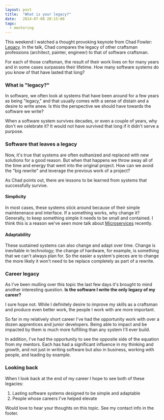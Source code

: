 ```yaml
---
layout: post
title:  "What is your legacy?"
date:   2014-07-08 20:15:00
tags:
  - mentoring
---
```


This weekend I watched a thought provoking keynote from Chad Fowler: [Legacy](http://www.parleys.com/play/53a7d2d1e4b0543940d9e570). In the talk, Chad compares the legacy of other craftsman professions (architect, painter, engineer) to that of software craftsman.

For each of those craftsman, the result of their work lives on for many years and in some cases surpasses their lifetime.  How many software systems do you know of that have lasted that long?

### What is "legacy?"

In software, we often look at systems that have been around for a few years as being "legacy," and that usually comes with a sense of distain and a desire to write anew.  Is this the perspective we should have towards the software we write?

When a software system survives decades, or even a couple of years, why don't we celebrate it?  It would not have survived that long if it didn't serve a purpose.

### Software that leaves a legacy

Now, it's true that systems are often euthanized and replaced with new solutions for a good reason.  But when that happens we throw away all of the time and energy that went into the original project.  How can we avoid the "big rewrite" and leverage the previous work of a project?

As Chad points out, there are lessons to be learned from systems that successfully survive.

#### Simplicity

In most cases, these systems stick around because of their simple maintenenace and interface.  If a something works, why change it? Generally, to keep something simple it needs to be small and contained. I think this is a reason we've seen more talk about [Microservices](http://martinfowler.com/articles/microservices.html) recently.

#### Adaptability

These sustained systems can also change and adapt over time. Change is inevitable in technology; the change of hardware, for example, is something that we can't always plan for. So the easier a system's pieces are to change the more likely it won't need to be replace completely as part of a rewrite.  

### Career legacy

As I've been mulling over this topic the last few days it's brought to mind another interesting question. **Is the software I write the only legacy of my career?**

I sure hope not. While I definitely desire to improve my skills as a craftsman and produce even better work, the people I work with are more important.

So far in my relatively short career I've had the opportunity work with over a dozen apprentices and junior developers.  Being able to impact and be impacted by them is much more fulfilling than any system I'll ever build.

In addition, I've had the opportunity to see the opposite side of the equation from my mentors.  Each has had a significant influence in my thinking and growth, and not just in writing software but also in business, working with people, and leading by example.

### Looking back

When I look back at the end of my career I hope to see both of these legacies:

1. Lasting software systems designed to be simple and adaptable
2. People whose careers I've helped elevate

Would love to hear your thoughts on this topic. See my contact info in the footer.
